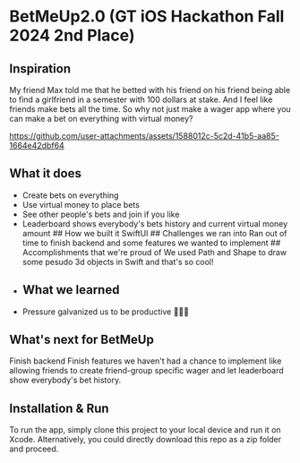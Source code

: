 # BetMeUp2.0 (GT iOS Hackathon Fall 2024 2nd Place) 
## Inspiration
My friend Max told me that he betted with his friend on his friend being able to find a girlfriend in a semester with 100 dollars at stake. And I feel like friends make bets all the time. So why not just make a wager app where you can make a bet on everything with virtual money?


https://github.com/user-attachments/assets/1588012c-5c2d-41b5-aa85-1664e42dbf64



## What it does
- Create bets on everything
- Use virtual money to place bets
- See other people's bets and join if you like
- Leaderboard shows everybody's bets history and current virtual money amount ## How we built it SwiftUI ## Challenges we ran into Ran out of time to finish backend and some features we wanted to implement ## Accomplishments that we're proud of We used Path and Shape to draw some pesudo 3d objects in Swift and that's so cool!
- ## What we learned
- Pressure galvanized us to be productive 🚀🚀🚀

## What's next for BetMeUp
Finish backend
Finish features we haven't had a chance to implement like allowing friends to create friend-group specific wager and let leaderboard show everybody's bet history.


## Installation & Run
To run the app, simply clone this project to your local device and run it on Xcode. Alternatively, you could directly download this repo as a zip folder and proceed.
